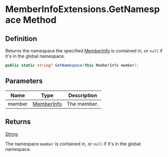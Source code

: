 # MemberInfoExtensions.GetNamespace Method
## Definition

Returns the namespace the specified [MemberInfo](https://learn.microsoft.com/en-gb/dotnet/api/System.Reflection.MemberInfo) is contained in, or `null` if it&#39;s in the global namespace.

```c#
public static string? GetNamespace(this MemberInfo member);
```

## Parameters

| Name | Type | Description |
| ---- | ---- | ----------- |
| member | [MemberInfo](https://learn.microsoft.com/en-gb/dotnet/api/System.Reflection.MemberInfo) | The member. |

## Returns

[String](https://learn.microsoft.com/en-gb/dotnet/api/System.String)

The namespace `member` is contained in, or `null` if it&#39;s in the global namespace.
